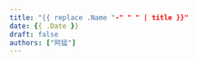 ```yaml
---
title: "{{ replace .Name "-" " " | title }}"
date: {{ .Date }}
draft: false
authors: ["阿猛"]
---
```



